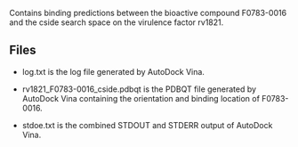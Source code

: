 Contains binding predictions between the bioactive compound F0783-0016 and the cside search space on the virulence factor rv1821.

## Files

- log.txt is the log file generated by AutoDock Vina.

- rv1821_F0783-0016_cside.pdbqt is the PDBQT file generated by AutoDock Vina containing the orientation and binding location of F0783-0016.

- stdoe.txt is the combined STDOUT and STDERR output of AutoDock Vina.

